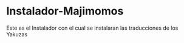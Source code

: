 # Instalador-Majimomos
Este es el Instalador con el cual se instalaran las traducciones de los Yakuzas
